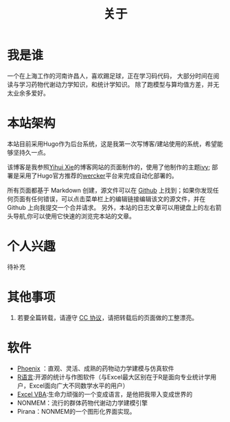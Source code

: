 ﻿---
title: "关于"
slug: "cn/about"
---

# 我是谁
一个在上海工作的河南许昌人，喜欢踢足球，正在学习码代码，
大部分时间在阅读与学习药物代谢动力学知识，和统计学知识。
除了跑模型与算均值方差，并无太业余多爱好。

# 本站架构
本站目前采用Hugo作为后台系统，这是我第一次写博客/建站使用的系统，希望能够坚持久一点。

该博客是我参照[Yihui Xie](https://yihui.name)的博客网站的页面制作的，使用了他制作的主题[ivy](https://github.com/yihui/hugo-ivy);
部署是采用了Hugo官方推荐的[wercker](https://www.wercker.com)平台来完成自动化部署的。

所有页面都基于 Markdown 创建，源文件可以在 [Github](https://github.com/s0521/Phoenix) 上找到；如果你发现任何页面有任何错误，可以点击菜单栏上的编辑链接编辑该文的源文件，并在 Github 上向我提交一个合并请求。
另外，本站的日志文章可以用键盘上的左右箭头导航,你可以使用它快速的浏览完本站的文章。

# 个人兴趣
待补充

# 其他事项
1. 若要全篇转载，请遵守 [CC 协议](https://creativecommons.org/licenses/by-nc-sa/4.0/)，请把转载后的页面做的工整漂亮。

# 软件
* [Phoenix](https://www.certara.com/software/pkpd-modeling-and-simulation-2/phoenix-8/?ap%5B0%5D=PKPD&ap%5B1%5D=1&ap%5B2%5D=PKPD&ap%5B3%5D=PKPD&ap%5B4%5D=PKPD&ap%5B5%5D=PKPD&ap%5B6%5D=PKPD&ap%5B7%5D=PKPD&UTM_LeadSource=1)
：直观、灵活、成熟的药物动力学建模与仿真软件
* [R语言](https://www.r-project.org/):开源的统计与作图软件（与Excel最大区别在于R是面向专业统计学用户，Excel面向广大不同数学水平的用户）
* [Excel VBA](https://products.office.com/zh-cn/excel):生命力顽强的一个变成语言，是他把我带入变成世界的
* NONMEM：流行的群体药物代谢动力学建模引擎
* Pirana：NONMEM的一个图形化界面实现。